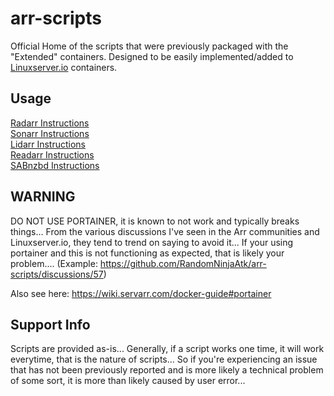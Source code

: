 # arr-scripts

Official Home of the scripts that were previously packaged with the "Extended" containers. Designed to be easily implemented/added to [Linuxserver.io](https://www.linuxserver.io/) containers.

## Usage

 [Radarr Instructions](https://github.com/RandomNinjaAtk/arr-scripts/tree/main/radarr/readme.md)  
 [Sonarr Instructions](https://github.com/RandomNinjaAtk/arr-scripts/tree/main/sonarr/readme.md)  
 [Lidarr Instructions](https://github.com/RandomNinjaAtk/arr-scripts/tree/main/lidarr/readme.md)  
 [Readarr Instructions](https://github.com/RandomNinjaAtk/arr-scripts/tree/main/readarr/readme.md)  
 [SABnzbd Instructions](https://github.com/RandomNinjaAtk/arr-scripts/tree/main/sabnzbd#/readme.md)

## WARNING

DO NOT USE PORTAINER, it is known to not work and typically breaks things... From the various discussions I've seen in the Arr communities and Linuxserver.io, they tend to trend on saying to avoid it... If your using portainer and this is not functioning as expected, that is likely your problem.... (Example: <https://github.com/RandomNinjaAtk/arr-scripts/discussions/57>)

Also see here: <https://wiki.servarr.com/docker-guide#portainer>

## Support Info

Scripts are provided as-is... Generally, if a script works one time, it will work everytime, that is the nature of scripts... So if you're experiencing an issue that has not been previously reported and is more likely a technical problem of some sort, it is more than likely caused by user error...

